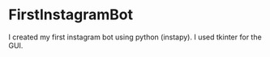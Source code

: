 # FirstInstagramBot
I created my first instagram bot using python (instapy). I used tkinter for the GUI. 
